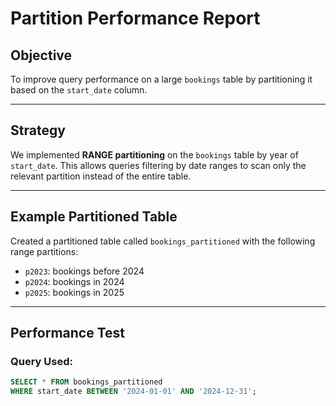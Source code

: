# Partition Performance Report

## Objective
To improve query performance on a large `bookings` table by partitioning it based on the `start_date` column.

---

## Strategy

We implemented **RANGE partitioning** on the `bookings` table by year of `start_date`. This allows queries filtering by date ranges to scan only the relevant partition instead of the entire table.

---

## Example Partitioned Table

Created a partitioned table called `bookings_partitioned` with the following range partitions:

- `p2023`: bookings before 2024
- `p2024`: bookings in 2024
- `p2025`: bookings in 2025

---

## Performance Test

### Query Used:

```sql
SELECT * FROM bookings_partitioned
WHERE start_date BETWEEN '2024-01-01' AND '2024-12-31';
